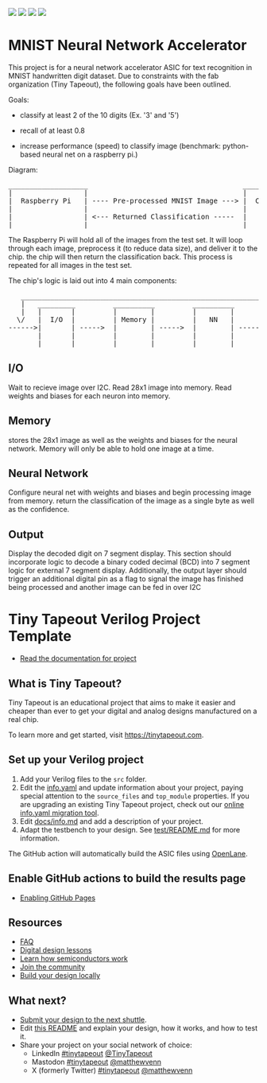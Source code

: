 ![](../../workflows/gds/badge.svg) ![](../../workflows/docs/badge.svg) ![](../../workflows/test/badge.svg) ![](../../workflows/fpga/badge.svg)

# MNIST Neural Network Accelerator
This project is for a neural network accelerator ASIC for text recognition in MNIST handwritten digit dataset.
Due to constraints with the fab organization (Tiny Tapeout), the following goals have been outlined.

Goals:

* classify at least 2 of the 10 digits (Ex. '3' and '5')

* recall of at least 0.8

* increase performance (speed) to classify image (benchmark: python-based neural net on a raspberry pi.)

Diagram:

<pre>
___________________                                     __________                            _____
|                 |                                     |        |                           |  7  |
|  Raspberry Pi   | ---- Pre-processed MNIST Image ---> |  Chip  | --- 4-pin BCD number ---> | seg |
|                 |                                     |        |                           |disp |
|                 | <--- Returned Classification -----  |        |                           |     |
|_________________|                                     |________|                           |_____|
</pre>
The Raspberry Pi will hold all of the images from the test set. It will loop through each image, preprocess it (to reduce data size), and deliver it to the chip. the chip will then return the classification back. This process is repeated for all images in the test set.

The chip's logic is laid out into 4 main components:
<pre>
   _________________________________________________________________________
   |   _________         __________         __________         __________    |
   |   |       |         |        |         |        |         |        |    |
  \/   |  I/O  |         | Memory |         |   NN   |         | Output |    |
------>|       | ----->  |        | ----->  |        | ----->  |        | --->
       |       |         |        |         |        |         |        |
       |_______|         |________|         |________|         |________|
</pre>

## I/O
Wait to recieve image over I2C. Read 28x1 image into memory. Read weights and biases for each neuron into memory.

## Memory
stores the 28x1 image as well as the weights and biases for the neural network. Memory will only be able to hold one image at a time.

## Neural Network
Configure neural net with weights and biases and begin processing image from memory. return the classification of the image as a single byte as well as the confidence.

## Output
Display the decoded digit on 7 segment display. This section should incorporate logic to decode a binary coded decimal (BCD) into 7 segment logic for external 7 segment display.
Additionally, the output layer should trigger an additional digital pin as a flag to signal the image has finished being processed and another image can be fed in over I2C


# Tiny Tapeout Verilog Project Template

- [Read the documentation for project](docs/info.md)

## What is Tiny Tapeout?

Tiny Tapeout is an educational project that aims to make it easier and cheaper than ever to get your digital and analog designs manufactured on a real chip.

To learn more and get started, visit https://tinytapeout.com.

## Set up your Verilog project

1. Add your Verilog files to the `src` folder.
2. Edit the [info.yaml](info.yaml) and update information about your project, paying special attention to the `source_files` and `top_module` properties. If you are upgrading an existing Tiny Tapeout project, check out our [online info.yaml migration tool](https://tinytapeout.github.io/tt-yaml-upgrade-tool/).
3. Edit [docs/info.md](docs/info.md) and add a description of your project.
4. Adapt the testbench to your design. See [test/README.md](test/README.md) for more information.

The GitHub action will automatically build the ASIC files using [OpenLane](https://www.zerotoasiccourse.com/terminology/openlane/).

## Enable GitHub actions to build the results page

- [Enabling GitHub Pages](https://tinytapeout.com/faq/#my-github-action-is-failing-on-the-pages-part)

## Resources

- [FAQ](https://tinytapeout.com/faq/)
- [Digital design lessons](https://tinytapeout.com/digital_design/)
- [Learn how semiconductors work](https://tinytapeout.com/siliwiz/)
- [Join the community](https://tinytapeout.com/discord)
- [Build your design locally](https://docs.google.com/document/d/1aUUZ1jthRpg4QURIIyzlOaPWlmQzr-jBn3wZipVUPt4)

## What next?

- [Submit your design to the next shuttle](https://app.tinytapeout.com/).
- Edit [this README](README.md) and explain your design, how it works, and how to test it.
- Share your project on your social network of choice:
  - LinkedIn [#tinytapeout](https://www.linkedin.com/search/results/content/?keywords=%23tinytapeout) [@TinyTapeout](https://www.linkedin.com/company/100708654/)
  - Mastodon [#tinytapeout](https://chaos.social/tags/tinytapeout) [@matthewvenn](https://chaos.social/@matthewvenn)
  - X (formerly Twitter) [#tinytapeout](https://twitter.com/hashtag/tinytapeout) [@matthewvenn](https://twitter.com/matthewvenn)
